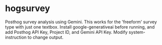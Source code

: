 # hogsurvey
Posthog survey analysis using Gemini. This works for the 'freeform' survey type with just one textbox.
Install google-generativeai before running, and add Posthog API Key, Project ID, and Gemini API Key.
Modify system-instruction to change output.
